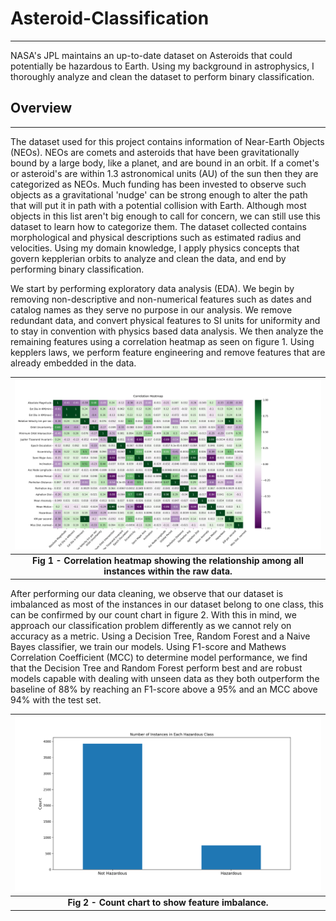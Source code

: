 # Asteroid-Classification
___
NASA's JPL maintains an up-to-date dataset on Asteroids that could potentially be hazardous to Earth. Using my background in astrophysics, I thoroughly analyze and clean the dataset to perform binary classification.

## Overview
___
The dataset used for this project contains information of Near-Earth Objects (NEOs). NEOs are comets and asteroids that have been gravitationally bound by a large body, like a planet, and are bound in an orbit. If a comet's or asteroid's are within 1.3 astronomical units (AU) of the sun then they are categorized as NEOs. Much funding has been invested to observe such objects as a gravitational 'nudge' can be strong enough to alter the path that will put it in path with a potential collision with Earth. Although most objects in this list aren't big enough to call for concern, we can still use this dataset to learn how to categorize them. The dataset collected contains morphological and physical descriptions such as estimated radius and velocities. Using my domain knowledge, I apply physics concepts that govern kepplerian orbits to analyze and clean the data, and end by performing binary classification.

We start by performing exploratory data analysis (EDA). We begin by removing non-descriptive and non-numerical features such as dates and catalog names as they serve no purpose in our analysis. We remove redundant data, and convert physical features to SI units for uniformity and to stay in convention with physics based data analysis. We then analyze the remaining features using a correlation heatmap as seen on figure 1. Using kepplers laws, we perform feature engineering and remove features that are already embedded in the data.

| ![alt text](imgs/CorrelationHeatmap.png) |
|:--:|
| <b>Fig 1 - Correlation heatmap showing the relationship among all instances within the raw data. </b>|

After performing our data cleaning, we observe that our dataset is imbalanced as most of the instances in our dataset belong to one class, this can be confirmed by our count chart in figure 2. With this in mind, we approach our classification problem differently as we cannot rely on accuracy as a metric. Using a Decision Tree, Random Forest and a Naive Bayes classifier, we train our models. Using F1-score and Mathews Correlation Coefficient (MCC) to determine model performance, we find that the Decision Tree and Random Forest perform best and are robust models capable with dealing with unseen data as they both outperform the baseline of 88% by reaching an F1-score above a 95% and an MCC above 94% with the test set.

| ![alt text](imgs/Data_countchart.png) |
|:--:|
| <b>Fig 2 - Count chart to show feature imbalance. </b>|
